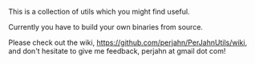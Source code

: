 This is a collection of utils which you might find useful.

Currently you have to build your own binaries from source.

Please check out the wiki, https://github.com/perjahn/PerJahnUtils/wiki, and don't hesitate to give me feedback, perjahn at gmail dot com!
